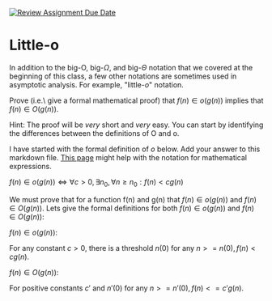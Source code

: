 [![Review Assignment Due Date](https://classroom.github.com/assets/deadline-readme-button-24ddc0f5d75046c5622901739e7c5dd533143b0c8e959d652212380cedb1ea36.svg)](https://classroom.github.com/a/wM4-KOzy)
# Little-o

In addition to the big-O, big-$\Omega$, and big-$\Theta$ notation that
we covered at the beginning of this class, a few other notations are sometimes
used in asymptotic analysis.  For example, "little-$o$" notation.

Prove (i.e.\ give a formal mathematical proof) that $f(n)\in o(g(n))$ implies
that $f(n)\in O(g(n))$.

Hint: The proof will be *very* short and *very* easy. You can start by
identifying the differences between the definitions of O and o.

I have started with the formal definition of $o$ below. Add your answer to this
markdown file. [This
page](https://docs.github.com/en/get-started/writing-on-github/working-with-advanced-formatting/writing-mathematical-expressions)
might help with the notation for mathematical expressions.

$f(n)\in o(g(n)) \iff \forall c>0, \exists n_0, \forall n\ge n_0: f(n) < c g(n)$

We must prove that for a function f(n) and g(n) that $f(n)\in o(g(n))$ and $f(n)\in O(g(n))$. Lets give the formal definitions for both $f(n)\in o(g(n))$ and $f(n)\in O(g(n))$: 

$f(n)\in o(g(n))$:

For any constant $c > 0$, there is a threshold $n(0)$ for any $n >= n(0), f(n) < c g(n)$.

$f(n)\in O(g(n))$:

For positive constants $c'$ and $n'(0)$ for any $n >= n'(0), f(n) <= c 'g(n)$.


